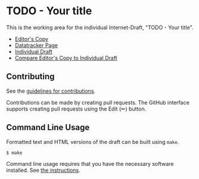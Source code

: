 # TODO - Your title

This is the working area for the individual Internet-Draft, "TODO - Your title".

* [Editor's Copy](https://appliedbits.github.io/draft-wendt-stir-vesper/#go.draft-wendt-stir-vesper.html)
* [Datatracker Page](https://datatracker.ietf.org/doc/draft-wendt-stir-vesper)
* [Individual Draft](https://datatracker.ietf.org/doc/html/draft-wendt-stir-vesper)
* [Compare Editor's Copy to Individual Draft](https://appliedbits.github.io/draft-wendt-stir-vesper/#go.draft-wendt-stir-vesper.diff)


## Contributing

See the
[guidelines for contributions](https://github.com/appliedbits/draft-wendt-stir-vesper/blob//CONTRIBUTING.md).

Contributions can be made by creating pull requests.
The GitHub interface supports creating pull requests using the Edit (✏) button.


## Command Line Usage

Formatted text and HTML versions of the draft can be built using `make`.

```sh
$ make
```

Command line usage requires that you have the necessary software installed.  See
[the instructions](https://github.com/martinthomson/i-d-template/blob/main/doc/SETUP.md).

